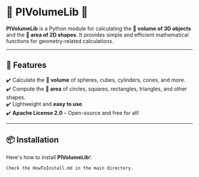 # 🎯 **PIVolumeLib** 🎯

**PIVolumeLib** is a Python module for calculating the **🔵 volume of 3D objects** and the **🔴 area of 2D shapes**. It provides simple and efficient mathematical functions for geometry-related calculations.

---

## 🚀 **Features**
✔️ Calculate the **🔵 volume** of spheres, cubes, cylinders, cones, and more.  
✔️ Compute the **🔴 area** of circles, squares, rectangles, triangles, and other shapes.  
✔️ Lightweight and **easy to use**.  
✔️ **Apache License 2.0** – Open-source and free for all!  

---

## 📦 **Installation**

Here's how to install **PIVolumeLib**!:

```bash
Check the HowToInstall.md in the main directory.
```
